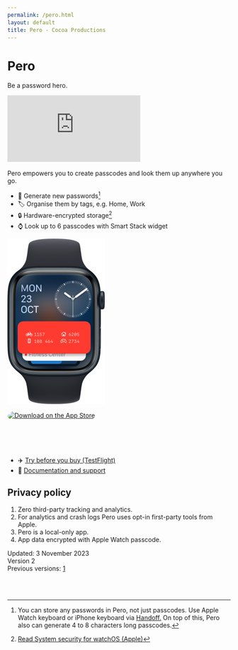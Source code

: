 ```yaml
---
permalink: /pero.html
layout: default
title: Pero - Cocoa Productions
---
```


<link rel="stylesheet" href="style/hero.css">

<h1 class="appName">Pero</h1>
<p class="hero">Be a password hero.</p>

<iframe class="ad" src="https://player.vimeo.com/video/880931232?badge=0&amp;autopause=0&amp;quality_selector=1&amp;player_id=0&amp;app_id=58479" frameborder="0" allow="fullscreen; picture-in-picture" title="Passcode hero."></iframe>

Pero empowers you to create passcodes and look them up anywhere you go.

- 🔢 Generate new passwords[^1]
- 🏷️ Organise them by tags, e.g. Home, Work
- 🔒 Hardware-encrypted storage[^2]
- ⌚️ Look up to 6 passcodes with Smart Stack widget

<p><img class="screenshot" alt="Apple Watch Smart Stack showing Pero widget with 4 short passcodes." src="/images/pero-hero_2x.png" style="width: 220px; padding-bottom: 0;" /></p>

<a href="https://apps.apple.com/us/app/pero/id6452802397?itsct=apps_box_badge&amp;itscg=30200" style="display: inline-block; overflow: hidden; border-radius: 13px; width: 250px; height: 83px;"><img src="https://tools.applemediaservices.com/api/badges/download-on-the-app-store/black/en-us?size=250x83&amp;releaseDate=1699920000" alt="Download on the App Store" style="border-radius: 13px; width: 250px; height: 83px;"></a>

- ✈️ [Try before you buy (TestFlight)](https://testflight.apple.com/join/k5fOnkxq)
- 📕 [Documentation and support](https://cocoa.productions/pero/support/)

<h2 id="privacy">Privacy policy</h2>

1. Zero third-party tracking and analytics.
2. For analytics and crash logs Pero uses opt-in first-party tools from Apple.
3. Pero is a local-only app.
4. App data encrypted with Apple Watch passcode.

Updated: 3 November 2023  
Version 2  
Previous versions: [1](https://github.com/cocoaproductions/cocoaproductions.github.io/commit/08d336383e5d6a177da1c455f94e3af05995121b)  
  
<br>
<br>

[^1]: You can store any passwords in Pero, not just passcodes. Use Apple Watch keyboard or iPhone keyboard via [Handoff.](https://support.apple.com/en-gb/102426) On top of this, Pero also can generate 4 to 8 characters long passcodes. 
[^2]: [Read System security for watchOS (Apple)](https://support.apple.com/en-gb/guide/security/secc7d85209d/web)
